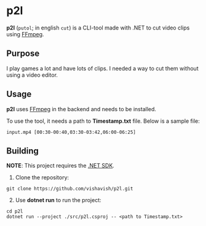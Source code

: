 # p2l

**p2l** (`putol`; in english `cut`) is a CLI-tool made with .NET to cut video clips using [FFmpeg](https://ffmpeg.org/).

## Purpose

I play games a lot and have lots of clips. I needed a way to cut them without using a video editor.

## Usage

**p2l** uses [FFmpeg](https://ffmpeg.org/download.html) in the backend and needs to be installed.

To use the tool, it needs a path to **Timestamp.txt** file. Below is a sample file:

```
input.mp4 [00:30-00:40,03:30-03:42,06:00-06:25]
````

## Building

**NOTE**: This project requires the [.NET SDK](https://dotnet.microsoft.com/en-us/download).

1. Clone the repository:
```
git clone https://github.com/vishavish/p2l.git
```

2. Use **dotnet run** to run the project:
```
cd p2l
dotnet run --project ./src/p2l.csproj -- <path to Timestamp.txt>
```
